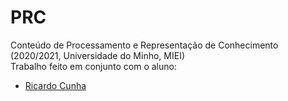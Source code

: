 # PRC
Conteúdo de Processamento e Representação de Conhecimento (2020/2021, Universidade do Minho, MIEI) <br/>
Trabalho feito em conjunto com o aluno: <br/>
- [Ricardo Cunha](https://github.com/ricsmc)